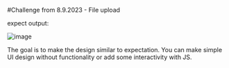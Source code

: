 #Challenge from 8.9.2023 - File upload

expect output: 

![image](https://github.com/19Lilly/iCodeThis-challenges/assets/117945803/dfb8e486-b84c-435f-b9e8-bdb65ff1f155)

The goal is to make the design similar to expectation. You can make simple UI design without functionality or add some interactivity with JS. 

